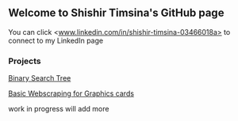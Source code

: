 ## Welcome to Shishir Timsina's GitHub page

You can click <www.linkedin.com/in/shishir-timsina-03466018a> to connect to my LinkedIn page

### Projects

[Binary Search Tree](https://github.com/sht99/BinarySearchTree)

[Basic Webscraping for Graphics cards](https://github.com/sht99/Webscraping2)

work in progress 
will add more 
